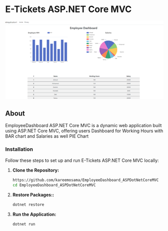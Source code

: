 # E-Tickets ASP.NET Core MVC

![Main Page](https://github.com/kareemosama/EmployeeDashboard_ASPDotNetCoreMVC/blob/main/wwwroot/img/MainPage.png)

## About

EmployeeDashboard ASP.NET Core MVC is a dynamic web application built using ASP.NET Core MVC, offering users Dashboard for Working Hours with BAR chart and Salaries as well PIE Chart

### Installation

Follow these steps to set up and run E-Tickets ASP.NET Core MVC locally:

1. **Clone the Repository:**

   ```bash
   https://github.com/kareemosama/EmployeeDashboard_ASPDotNetCoreMVC
   cd EmployeeDashboard_ASPDotNetCoreMVC
   ```

2. **Restore Packages::**

   ```bash
   dotnet restore
   ```

3. **Run the Application:**

   ```bash
   dotnet run
   ```
